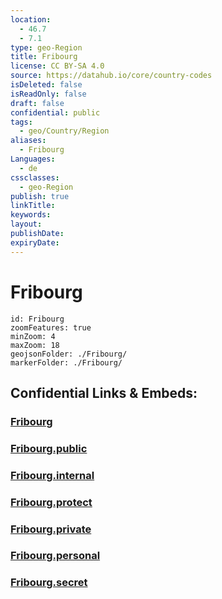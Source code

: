 ```yaml
---
location:
  - 46.7
  - 7.1
type: geo-Region
title: Fribourg
license: CC BY-SA 4.0
source: https://datahub.io/core/country-codes
isDeleted: false
isReadOnly: false
draft: false
confidential: public
tags:
  - geo/Country/Region
aliases:
  - Fribourg
Languages:
  - de
cssclasses:
  - geo-Region
publish: true
linkTitle:
keywords:
layout:
publishDate:
expiryDate:
---
```


# Fribourg

```leaflet
id: Fribourg
zoomFeatures: true 
minZoom: 4 
maxZoom: 18
geojsonFolder: ./Fribourg/
markerFolder: ./Fribourg/
```


## Confidential Links & Embeds: 

### [Fribourg](/_Standards/Earth/Continent/Europe/Europe~Central/Switzerland/Switzerland~Cantons/Fribourg.md) 

### [Fribourg.public](/_public/Earth/Continent/Europe/Europe~Central/Switzerland/Switzerland~Cantons/Fribourg.public.md) 

### [Fribourg.internal](/_internal/Earth/Continent/Europe/Europe~Central/Switzerland/Switzerland~Cantons/Fribourg.internal.md) 

### [Fribourg.protect](/_protect/Earth/Continent/Europe/Europe~Central/Switzerland/Switzerland~Cantons/Fribourg.protect.md) 

### [Fribourg.private](/_private/Earth/Continent/Europe/Europe~Central/Switzerland/Switzerland~Cantons/Fribourg.private.md) 

### [Fribourg.personal](/_personal/Earth/Continent/Europe/Europe~Central/Switzerland/Switzerland~Cantons/Fribourg.personal.md) 

### [Fribourg.secret](/_secret/Earth/Continent/Europe/Europe~Central/Switzerland/Switzerland~Cantons/Fribourg.secret.md)

